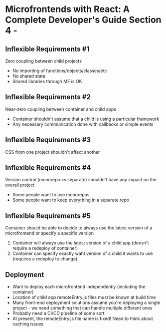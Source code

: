 # Microfrontends with React: A Complete Developer's Guide Section 4 -


## Inflexible Requirements #1
Zero coupling between child projects

- No importing of functions/objects/classes/etc
- No shared state
- Shared libraries through MF is OK

## Inflexible Requirements #2
Near-zero coupling between container and child apps

- Container shouldn't assume that a child is using a particular framework
- Any necessary communication done with callbacks or simple events

## Inflexible Requirements #3
CSS from one project shouldn't affect another

## Inflexible Requirements #4
Version control (monorepo vs separate) shouldn't have any impact on the overall project

- Some people want to use monorepos
- Some people want to keep everything in a separate repo

## Inflexible Requirements #5
Container should be able to decide to always use the latest version of a microfrontend or specify a specific version

1. Container will always use the latest version of a child app (doesn't require a redeploy of container)
2. Container can specify exactly waht version of a child it wants to use (requires a redeploy to change)


## Deployment

- Want to deploy each microfrontend independently (including the container)
- Location of child app remoteEntry.js files must be known at build time
- Many front-end deployment solutions assume you're deploying a single project - we need something that can handle multiple different ones
- Probably need a CI/CD pipeline of some sort
- At present, the remoteEntry.js file name is fixed! Need to think about caching issues
